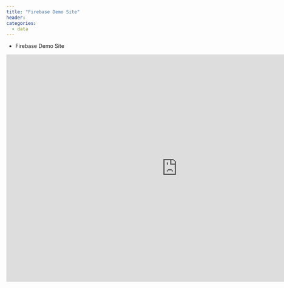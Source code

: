 ```yaml
---
title: "Firebase Demo Site"
header:
categories: 
  - data
---
```


+ Firebase Demo Site
<div style="text-align: center"><iframe width="900" height="600" src="https://api-project-209152001727.web.app/" frameborder="0"  allowfullscreen></iframe></div>
<!--
<div style="text-align: center"><iframe width="800" height="300" src="http://218.155.162.139/home/lotto" frameborder="0"  allowfullscreen></iframe></div>
-->


